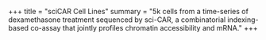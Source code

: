 +++
title = "sciCAR Cell Lines"
summary = "5k cells from a time-series of dexamethasone treatment sequenced by sci-CAR, a combinatorial indexing-based co-assay that jointly profiles chromatin accessibility and mRNA."
+++
